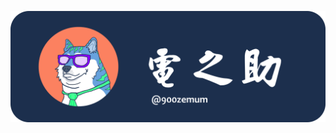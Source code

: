 <img src="https://github.com/helgesander02/den_no_suke_LineBot/blob/main/img/%E9%9B%BB%E4%B9%8B%E5%8A%A91.0.png" with="300" heigh="150"></img>
<br/>


